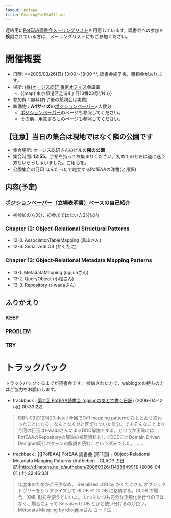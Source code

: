 ```yaml
---
layout: pofeaa
title: ReadingPofEAA011.md
---
```



連絡用に[PofEAA読書会メーリングリスト](PofEAAReadingMailingList)を用意しています。読書会への参加を検討されている方は、メーリングリストにもご参加ください。

# 開催概要

- 日時: **2006/03/26(日) 13:00〜18:00 **, 読書会終了後、懇親会があります。
- 場所: [(株)オージス総研 東京オフィス](OgisRi)会議室
  - {{map('東京都港区芝浦4丁目13番23号','N')}}
- 参加費：無料(終了後の懇親会は実費)
- 準備物：**A4サイズ**の[ポジションペーパー](PositionPaper)×人数分
  - [ポジションペーパー](PositionPaper)のページも参照してください。
  - その他、用意するものページも参照してください。

## 【注意】当日の集合は現地ではなく隣の公園です

- 集合場所: オージス総研さんのビルの**隣の公園**
- 集合時間: **12:55**。余裕を持ってお集まりください。初めてのときは道に迷う方もいらっしゃいました。ご用心を。
- 公園集合の目印 ほんたったで屹立するPofEAAの洋書(と邦訳)

## 内容(予定)

### [ポジションペーパー（立場表明書）](PositionPaper)ベースの自己紹介
- 初参加の方3分、初参加ではない方2分以内

### Chapter 12: Object-Relational Structural Patterns

- 12-3. AssociationTableMapping (畠山さん)
- 12-6. SerializedLOB (かくたに)

### Chapter 13: Object-Relational Metadata Mapping Patterns

- 13-1. MetadataMapping (ogijunさん)
- 13-2. QueryObject (小松さん)
- 13-3. Repository (t-wadaさん)

## ふりかえり

### KEEP


### PROBLEM



### TRY

# トラックバック
トラックバックするまでが読書会です。
参加された方で、weblogをお持ちの方はご協力をお願いします。

- trackback : [ 第11回 PofEAA読書会 (ogijunのあとで書く日記)](http://d.hatena.ne.jp/ogijun/20060326/p1) (2006-04-12 (水) 00:33:22)
>ISBN:0321127420:detail 今回でO/R mapping patternがひととおり終わったことになる。なんとなくひと区切りついた気分。でもそんなことより今回の目玉はt-wadaさんによるDDD解説ですよ。というか正確にはPofEAAのRepositoryの解説の補足資料としてDDDことDomain Driven Designの同じパターンの解説を読む、という試みでした。 こ..

- trackback : [[[PofEAA] PofEAA 読書会 (第11回) - Object-Relational Metadata Mapping Patterns (Aufheben - GLAD!! の日記)|http://d.hatena.ne.jp/aufheben/20060326/1143884991]] (2006-04-01 (土) 22:46:33)
> 年度末のためか若干少なめ。  Serialized LOB by かくたにさん  オブジェクトツリーをシリアライズして BLOB や CLOB に格納する。CLOB の場合、XML 形式を使うといいよ。 いつもいつも完全な正規化を行うのではなく、場合によって Serialized LOB とかと使い分けるのが良い。  Metadata Mapping by id:ogijunさん  コード生..
